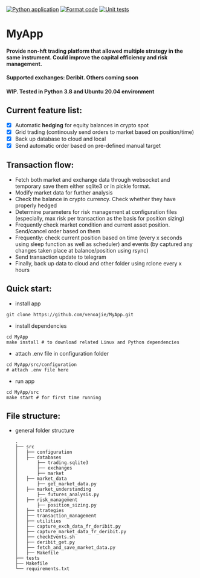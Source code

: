 [![Python application](https://github.com/venoajie/MyApp/actions/workflows/python-app.yml/badge.svg)](https://github.com/venoajie/MyApp/actions/workflows/python-app.yml)
[![Format code](https://github.com/venoajie/MyApp/actions/workflows/format.yml/badge.svg)](https://github.com/venoajie/MyApp/actions/workflows/format.yml)
[![Unit tests](https://github.com/venoajie/MyApp/actions/workflows/coverage.yml/badge.svg)](https://github.com/venoajie/MyApp/actions/workflows/coverage.yml)

# MyApp
#### Provide non-hft trading platform that allowed multiple strategy in the same instrument. Could improve the capital efficiency and risk management.

#### Supported exchanges: Deribit. Others coming soon

#### WIP. Tested in Python 3.8 and Ubuntu 20.04 environment

## Current feature list:
- [x] Automatic **hedging** for equity balances in crypto spot
- [x] Grid trading (continously send orders to market based on position/time)
- [x] Back up database to cloud and local
- [x] Send automatic order based on pre-defined manual target

## Transaction flow:
- Fetch both market and exchange data through websocket and temporary save them either sqlite3 or in pickle format.
- Modify market data for further analysis
- Check the balance in crypto currency. Check whether they have properly hedged
- Determine parameters for risk management at configuration files (especially, max risk per transaction as the basis for position sizing)
- Frequently check market condition and current asset position. Send/cancel order based on them
- Frequently: check current position based on time (every x seconds using sleep function as well as scheduler) and events (by captured any changes taken place at balance/position using rsync)
- Send transaction update to telegram
- Finally, back up data to cloud and other folder using rclone every x hours

## Quick start:
- install app 
```shell 
git clone https://github.com/venoajie/MyApp.git
``` 
- install dependencies
```shell 
cd MyApp
make install # to download related Linux and Python dependencies
``` 
- attach .env file in configuration folder
```shell 
cd MyApp/src/configuration
# attach .env file here
``` 
- run app
```shell 
cd MyApp/src
make start # for first time running
``` 

## File structure:

- general folder structure

    ```
    .
    ├── src
    │   ├── configuration
    │   ├── databases
    │       ├── trading.sqlite3
    │       ├── exchanges
    │       ├── market
    │   ├── market_data
    │       ├── get_market_data.py
    │   ├── market_understanding
    │       ├── futures_analysis.py
    │   ├── risk_management
    │       ├── position_sizing.py
    │   ├── strategies
    │   ├── transaction_management
    │   ├── utilities
    │   ├── capture_exch_data_fr_deribit.py
    │   ├── capture_market_data_fr_deribit.py
    │   ├── checkEvents.sh
    │   ├── deribit_get.py
    │   ├── fetch_and_save_market_data.py
    │   ├── Makefile
    ├── tests
    ├── Makefile
    └── requirements.txt
    ```
